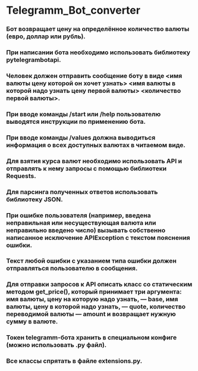# Telegramm_Bot_converter

### Бот возвращает цену на определённое количество валюты (евро, доллар или рубль).

### При написании бота необходимо использовать библиотеку pytelegrambotapi.

### Человек должен отправить сообщение боту в виде <имя валюты цену которой он хочет узнать> <имя валюты в которой надо узнать цену первой валюты> <количество первой валюты>.

### При вводе команды /start или /help пользователю выводятся инструкции по применению бота.

### При вводе команды /values должна выводиться информация о всех доступных валютах в читаемом виде.

### Для взятия курса валют необходимо использовать API и отправлять к нему запросы с помощью библиотеки Requests.

### Для парсинга полученных ответов использовать библиотеку JSON.

### При ошибке пользователя (например, введена неправильная или несуществующая валюта или неправильно введено число) вызывать собственно написанное исключение APIException с текстом пояснения ошибки.

### Текст любой ошибки с указанием типа ошибки должен отправляться пользователю в сообщения.

### Для отправки запросов к API описать класс со статическим методом get_price(), который принимает три аргумента: имя валюты, цену на которую надо узнать, — base, имя валюты, цену в которой надо узнать, — quote, количество переводимой валюты — amount и возвращает нужную сумму в валюте.

### Токен telegramm-бота хранить в специальном конфиге (можно использовать .py файл).

### Все классы спрятать в файле extensions.py.
